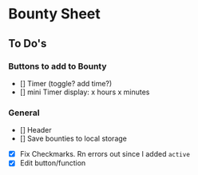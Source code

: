 # Bounty Sheet

## To Do's

### Buttons to add to Bounty

- [] Timer (toggle? add time?)
- [] mini Timer display: x hours x minutes

### General

- [] Header
- [] Save bounties to local storage
- [x] Fix Checkmarks. Rn errors out since I added `active`
- [x] Edit button/function

